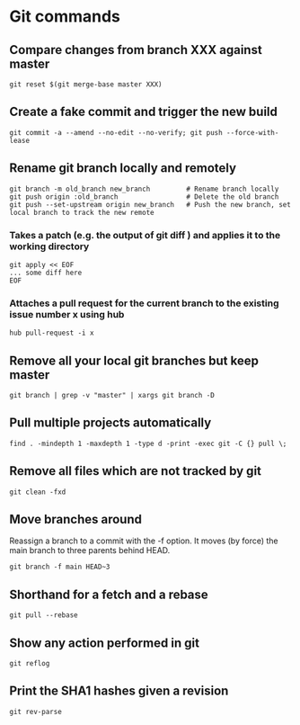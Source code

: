 # Git commands

## Compare changes from branch XXX against master

```shell
git reset $(git merge-base master XXX)
```

## Create a fake commit and trigger the new build

```shell
git commit -a --amend --no-edit --no-verify; git push --force-with-lease
```

## Rename git branch locally and remotely

```shell
git branch -m old_branch new_branch         # Rename branch locally    
git push origin :old_branch                 # Delete the old branch    
git push --set-upstream origin new_branch   # Push the new branch, set local branch to track the new remote
```

### Takes a patch (e.g. the output of git diff ) and applies it to the working directory

```shell
git apply << EOF
... some diff here
EOF
```

### Attaches a pull request for the current branch to the existing issue number x using hub

```shell
hub pull-request -i x
```

## Remove all your local git branches but keep master

```shell
git branch | grep -v "master" | xargs git branch -D
```

## Pull multiple projects automatically

```shell
find . -mindepth 1 -maxdepth 1 -type d -print -exec git -C {} pull \;
```

## Remove all files which are not tracked by git

```shell
git clean -fxd
```

## Move branches around 

Reassign a branch to a commit with the -f option. It moves (by force) the main branch to three parents behind HEAD.

```shell
git branch -f main HEAD~3
```

## Shorthand for a fetch and a rebase

```shell
git pull --rebase
```

## Show any action performed in git

```shell
git reflog
```

## Print the SHA1 hashes given a revision

```shell
git rev-parse
```
